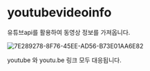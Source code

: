 # youtubevideoinfo
유튜브api를 활용하여 동영상 정보를 가져옵니다.

![7E289278-8F76-45EE-AD56-B73E01AA6E82](https://user-images.githubusercontent.com/83647215/121300077-4d284f80-c931-11eb-93d3-03c27ce56a5a.jpeg)

youtube 와 youtu.be 링크 모두 대응됩니다.
